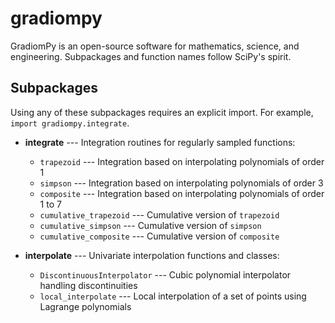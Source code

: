 # gradiompy
GradiomPy is an open-source software for mathematics, science, and engineering. Subpackages and function names follow SciPy's spirit.

Subpackages
-----------
Using any of these subpackages requires an explicit import. For example, ``import gradiompy.integrate``.

- **integrate** --- Integration routines for regularly sampled functions:
  - `trapezoid` --- Integration based on interpolating polynomials of order 1
  - `simpson` --- Integration based on interpolating polynomials of order 3
  - `composite` --- Integration based on interpolating polynomials of order 1 to 7
  - `cumulative_trapezoid` --- Cumulative version of `trapezoid`
  - `cumulative_simpson` --- Cumulative version of `simpson`
  - `cumulative_composite` --- Cumulative version of `composite`
  
- **interpolate** --- Univariate interpolation functions and classes:
  - `DiscontinuousInterpolator` --- Cubic polynomial interpolator handling discontinuities
  - `local_interpolate` --- Local interpolation of a set of points using Lagrange polynomials
